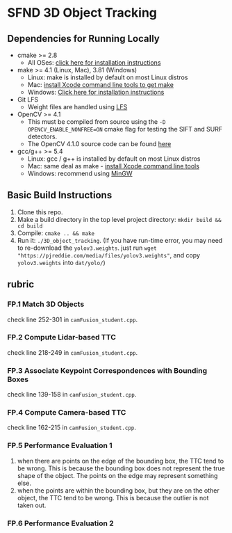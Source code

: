 # SFND 3D Object Tracking

## Dependencies for Running Locally
* cmake >= 2.8
  * All OSes: [click here for installation instructions](https://cmake.org/install/)
* make >= 4.1 (Linux, Mac), 3.81 (Windows)
  * Linux: make is installed by default on most Linux distros
  * Mac: [install Xcode command line tools to get make](https://developer.apple.com/xcode/features/)
  * Windows: [Click here for installation instructions](http://gnuwin32.sourceforge.net/packages/make.htm)
* Git LFS
  * Weight files are handled using [LFS](https://git-lfs.github.com/)
* OpenCV >= 4.1
  * This must be compiled from source using the `-D OPENCV_ENABLE_NONFREE=ON` cmake flag for testing the SIFT and SURF detectors.
  * The OpenCV 4.1.0 source code can be found [here](https://github.com/opencv/opencv/tree/4.1.0)
* gcc/g++ >= 5.4
  * Linux: gcc / g++ is installed by default on most Linux distros
  * Mac: same deal as make - [install Xcode command line tools](https://developer.apple.com/xcode/features/)
  * Windows: recommend using [MinGW](http://www.mingw.org/)

## Basic Build Instructions

1. Clone this repo.
2. Make a build directory in the top level project directory: `mkdir build && cd build`
3. Compile: `cmake .. && make`
4. Run it: `./3D_object_tracking`.  (If you have run-time error, you may need to re-download the `yolov3.weights`. just run `wget "https://pjreddie.com/media/files/yolov3.weights"`, and copy `yolov3.weights` into `dat/yolo/`)

## rubric

### FP.1 Match 3D Objects

check line 252-301 in `camFusion_student.cpp`.

### FP.2 Compute Lidar-based TTC

check line 218-249 in `camFusion_student.cpp`.

### FP.3 Associate Keypoint Correspondences with Bounding Boxes

check line 139-158 in `camFusion_student.cpp`.

### FP.4 Compute Camera-based TTC

check line 162-215 in `camFusion_student.cpp`.

### FP.5 Performance Evaluation 1
1. when there are points on the edge of the bounding box, the TTC tend to be wrong. This is because the bounding box does not represent the true shape of the object. The points on the edge may represent something else.
2. when the points are within the bounding box, but they are on the other object, the TTC tend to be wrong. This is because the outlier is not taken out.

### FP.6 Performance Evaluation 2
